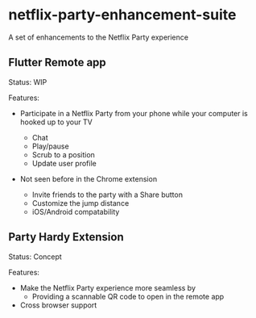 # netflix-party-enhancement-suite
A set of enhancements to the Netflix Party experience

## Flutter Remote app

Status: WIP

Features:
- Participate in a Netflix Party from your phone while your computer is hooked up to your TV
  - Chat
  - Play/pause
  - Scrub to a position
  - Update user profile
  
- Not seen before in the Chrome extension
  - Invite friends to the party with a Share button
  - Customize the jump distance
  - iOS/Android compatability

## Party Hardy Extension

Status: Concept

Features:
- Make the Netflix Party experience more seamless by
  - Providing a scannable QR code to open in the remote app
- Cross browser support
